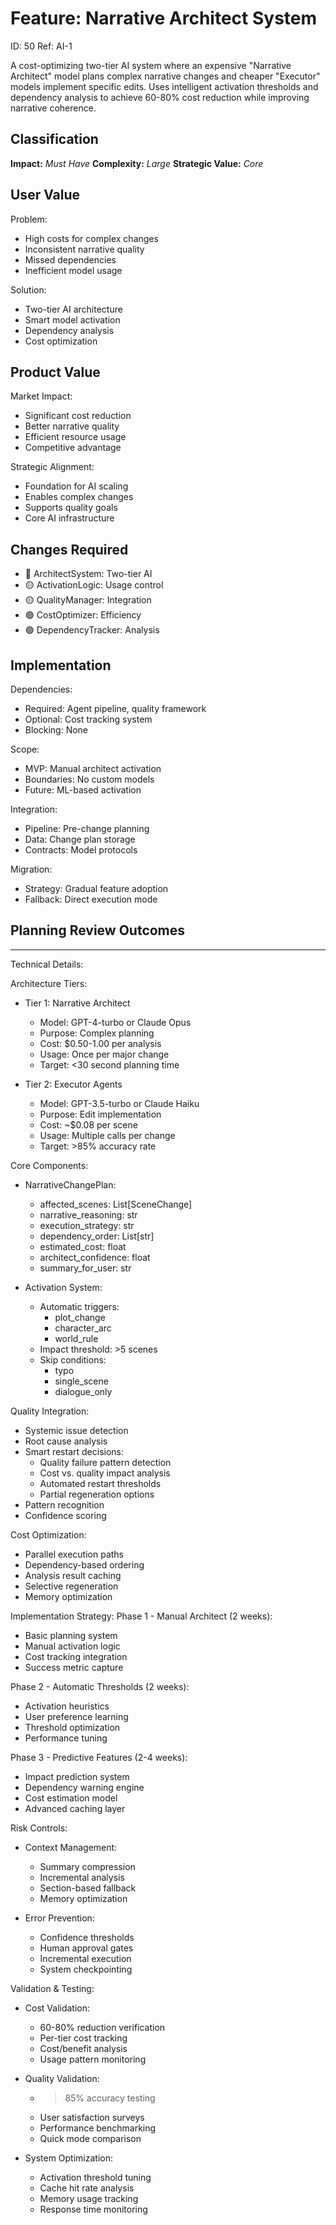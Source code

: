 # Feature: Narrative Architect System

ID: 50
Ref: AI-1

A cost-optimizing two-tier AI system where an expensive "Narrative Architect" model plans complex narrative changes and cheaper "Executor" models implement specific edits. Uses intelligent activation thresholds and dependency analysis to achieve 60-80% cost reduction while improving narrative coherence.

## Classification
**Impact:** *Must Have*
**Complexity:** *Large*
**Strategic Value:** *Core*

## User Value
Problem:
- High costs for complex changes
- Inconsistent narrative quality 
- Missed dependencies
- Inefficient model usage

Solution:
- Two-tier AI architecture
- Smart model activation
- Dependency analysis
- Cost optimization

## Product Value
Market Impact:
- Significant cost reduction
- Better narrative quality
- Efficient resource usage
- Competitive advantage

Strategic Alignment:
- Foundation for AI scaling
- Enables complex changes
- Supports quality goals
- Core AI infrastructure

## Changes Required
- 🔴 ArchitectSystem: Two-tier AI
- 🟡 ActivationLogic: Usage control
- 🟡 QualityManager: Integration
- 🟢 CostOptimizer: Efficiency
- 🟢 DependencyTracker: Analysis

## Implementation
Dependencies:
- Required: Agent pipeline, quality framework
- Optional: Cost tracking system
- Blocking: None

Scope:
- MVP: Manual architect activation
- Boundaries: No custom models
- Future: ML-based activation

Integration:
- Pipeline: Pre-change planning
- Data: Change plan storage
- Contracts: Model protocols

Migration:
- Strategy: Gradual feature adoption
- Fallback: Direct execution mode

## Planning Review Outcomes

-------------------------------------------
Technical Details:

Architecture Tiers:
- Tier 1: Narrative Architect
  - Model: GPT-4-turbo or Claude Opus
  - Purpose: Complex planning
  - Cost: $0.50-1.00 per analysis
  - Usage: Once per major change
  - Target: <30 second planning time

- Tier 2: Executor Agents
  - Model: GPT-3.5-turbo or Claude Haiku
  - Purpose: Edit implementation
  - Cost: ~$0.08 per scene
  - Usage: Multiple calls per change
  - Target: >85% accuracy rate

Core Components:
- NarrativeChangePlan:
  - affected_scenes: List[SceneChange]
  - narrative_reasoning: str
  - execution_strategy: str
  - dependency_order: List[str]
  - estimated_cost: float
  - architect_confidence: float
  - summary_for_user: str

- Activation System:
  - Automatic triggers:
    - plot_change
    - character_arc
    - world_rule
  - Impact threshold: >5 scenes
  - Skip conditions:
    - typo
    - single_scene
    - dialogue_only

Quality Integration:
- Systemic issue detection
- Root cause analysis
- Smart restart decisions:
  - Quality failure pattern detection
  - Cost vs. quality impact analysis
  - Automated restart thresholds
  - Partial regeneration options
- Pattern recognition
- Confidence scoring

Cost Optimization:
- Parallel execution paths
- Dependency-based ordering
- Analysis result caching
- Selective regeneration
- Memory optimization

Implementation Strategy:
Phase 1 - Manual Architect (2 weeks):
- Basic planning system
- Manual activation logic
- Cost tracking integration
- Success metric capture

Phase 2 - Automatic Thresholds (2 weeks):
- Activation heuristics
- User preference learning
- Threshold optimization
- Performance tuning

Phase 3 - Predictive Features (2-4 weeks):
- Impact prediction system
- Dependency warning engine
- Cost estimation model
- Advanced caching layer

Risk Controls:
- Context Management:
  - Summary compression
  - Incremental analysis
  - Section-based fallback
  - Memory optimization

- Error Prevention:
  - Confidence thresholds
  - Human approval gates
  - Incremental execution
  - System checkpointing

Validation & Testing:
- Cost Validation:
  - 60-80% reduction verification
  - Per-tier cost tracking
  - Cost/benefit analysis
  - Usage pattern monitoring

- Quality Validation:
  - >85% accuracy testing
  - User satisfaction surveys
  - Performance benchmarking
  - Quick mode comparison

- System Optimization:
  - Activation threshold tuning
  - Cache hit rate analysis
  - Memory usage tracking
  - Response time monitoring
